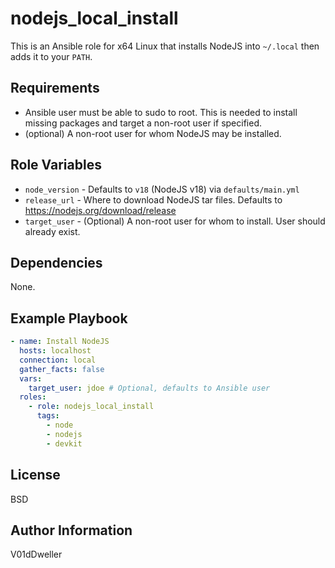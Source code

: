# nodejs_local_install

This is an Ansible role for x64 Linux that installs NodeJS into `~/.local`
then adds it to your `PATH`.

## Requirements

- Ansible user must be able to sudo to root. This is needed to install missing
  packages and target a non-root user if specified.
- (optional) A non-root user for whom NodeJS may be installed.

## Role Variables

- `node_version` - Defaults to `v18` (NodeJS v18) via `defaults/main.yml`
- `release_url` - Where to download NodeJS tar files. Defaults to
  https://nodejs.org/download/release
- `target_user` - (Optional) A non-root user for whom to install. User should
  already exist.

## Dependencies

None.

## Example Playbook

```yaml
- name: Install NodeJS
  hosts: localhost
  connection: local
  gather_facts: false
  vars:
    target_user: jdoe # Optional, defaults to Ansible user
  roles:
    - role: nodejs_local_install
      tags:
        - node
        - nodejs
        - devkit
```

## License

BSD

## Author Information

V01dDweller

[modeline]: # ( vim: set nu relativenumber textwidth=78 colorcolumn=80: )
